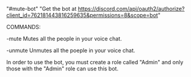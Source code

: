 "#mute-bot" 
"Get the bot at https://discord.com/api/oauth2/authorize?client_id=762181443816259635&permissions=8&scope=bot"

COMMANDS:

-mute	Mutes all the people in your voice chat.

-unmute	Unmutes all the poeple in your voice chat.

In order to use the bot, you must create a role called "Admin" and only those with the "Admin" role can use this bot.
